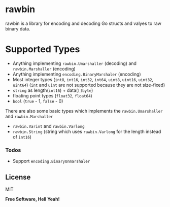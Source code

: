 # rawbin

rawbin is a library for encoding and decoding Go structs and valyes to raw binary data.

# Supported Types

  - Anything implementing `rawbin.Umarshaller` (decoding) and `rawbin.Marshaller` (encoding)
  - Anything implementing `encoding.BinaryMarshaler` (encoding)
  - Most integer types (`int8`, `int16`, `int32`, `int64`, `uint8`, `uint16`, `uint32`, `uint64`) (`int` and `uint` are not supported because they are not size-fixed)
  - `string` as length(`int16`) + data(`[]byte`)
  - floating point types (`float32`, `float64`)
  - `bool` (`true` - 1, `false` - 0)
  
 There are also some basic types which implements the `rawbin.Umarshaller` and `rawbin.Marshaller`

- `rawbin.Varint` and `rawbin.Varlong` 
- `rawbin.String` (string which uses `rawbin.Varlong` for the length instead of `int16`)

    
### Todos

 - Support `encoding.BinaryUnmarshaler`

License
----

MIT

**Free Software, Hell Yeah!**